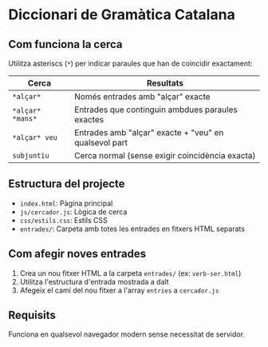 # Diccionari de Gramàtica Catalana

## Com funciona la cerca

Utilitza asteriscs (`*`) per indicar paraules que han de coincidir exactament:

| Cerca          | Resultats                                                                 |
|----------------|---------------------------------------------------------------------------|
| `*alçar*`      | Només entrades amb "alçar" exacte                                         |
| `*alçar* *mans*` | Entrades que continguin ambdues paraules exactes                         |
| `*alçar* veu`  | Entrades amb "alçar" exacte + "veu" en qualsevol part                    |
| `subjuntiu`    | Cerca normal (sense exigir coincidència exacta)                          |

## Estructura del projecte

- `index.html`: Pàgina principal
- `js/cercador.js`: Lògica de cerca
- `css/estils.css`: Estils CSS
- `entrades/`: Carpeta amb totes les entrades en fitxers HTML separats

## Com afegir noves entrades

1. Crea un nou fitxer HTML a la carpeta `entrades/` (ex: `verb-ser.html`)
2. Utilitza l'estructura d'entrada mostrada a dalt
3. Afegeix el camí del nou fitxer a l'array `entries` a `cercador.js`

## Requisits

Funciona en qualsevol navegador modern sense necessitat de servidor.
